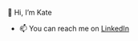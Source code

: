 👋 Hi, I’m Kate
- 📫 You can reach me on [LinkedIn](https://www.linkedin.com/in/katesalemo/)

<!---
ksalemo/ksalemo is a ✨ special ✨ repository because its `README.md` (this file) appears on your GitHub profile.
You can click the Preview link to take a look at your changes.
--->

